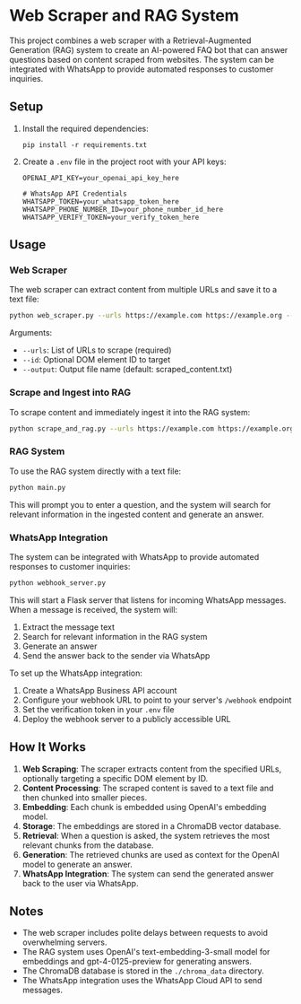 # Web Scraper and RAG System

This project combines a web scraper with a Retrieval-Augmented Generation (RAG) system to create an AI-powered FAQ bot that can answer questions based on content scraped from websites. The system can be integrated with WhatsApp to provide automated responses to customer inquiries.

## Setup

1. Install the required dependencies:

   ```
   pip install -r requirements.txt
   ```

2. Create a `.env` file in the project root with your API keys:

   ```
   OPENAI_API_KEY=your_openai_api_key_here

   # WhatsApp API Credentials
   WHATSAPP_TOKEN=your_whatsapp_token_here
   WHATSAPP_PHONE_NUMBER_ID=your_phone_number_id_here
   WHATSAPP_VERIFY_TOKEN=your_verify_token_here
   ```

## Usage

### Web Scraper

The web scraper can extract content from multiple URLs and save it to a text file:

```bash
python web_scraper.py --urls https://example.com https://example.org --id main-content --output scraped_content.txt
```

Arguments:

- `--urls`: List of URLs to scrape (required)
- `--id`: Optional DOM element ID to target
- `--output`: Output file name (default: scraped_content.txt)

### Scrape and Ingest into RAG

To scrape content and immediately ingest it into the RAG system:

```bash
python scrape_and_rag.py --urls https://example.com https://example.org --id main-content --output scraped_content.txt
```

### RAG System

To use the RAG system directly with a text file:

```bash
python main.py
```

This will prompt you to enter a question, and the system will search for relevant information in the ingested content and generate an answer.

### WhatsApp Integration

The system can be integrated with WhatsApp to provide automated responses to customer inquiries:

```bash
python webhook_server.py
```

This will start a Flask server that listens for incoming WhatsApp messages. When a message is received, the system will:

1. Extract the message text
2. Search for relevant information in the RAG system
3. Generate an answer
4. Send the answer back to the sender via WhatsApp

To set up the WhatsApp integration:

1. Create a WhatsApp Business API account
2. Configure your webhook URL to point to your server's `/webhook` endpoint
3. Set the verification token in your `.env` file
4. Deploy the webhook server to a publicly accessible URL

## How It Works

1. **Web Scraping**: The scraper extracts content from the specified URLs, optionally targeting a specific DOM element by ID.
2. **Content Processing**: The scraped content is saved to a text file and then chunked into smaller pieces.
3. **Embedding**: Each chunk is embedded using OpenAI's embedding model.
4. **Storage**: The embeddings are stored in a ChromaDB vector database.
5. **Retrieval**: When a question is asked, the system retrieves the most relevant chunks from the database.
6. **Generation**: The retrieved chunks are used as context for the OpenAI model to generate an answer.
7. **WhatsApp Integration**: The system can send the generated answer back to the user via WhatsApp.

## Notes

- The web scraper includes polite delays between requests to avoid overwhelming servers.
- The RAG system uses OpenAI's text-embedding-3-small model for embeddings and gpt-4-0125-preview for generating answers.
- The ChromaDB database is stored in the `./chroma_data` directory.
- The WhatsApp integration uses the WhatsApp Cloud API to send messages.

